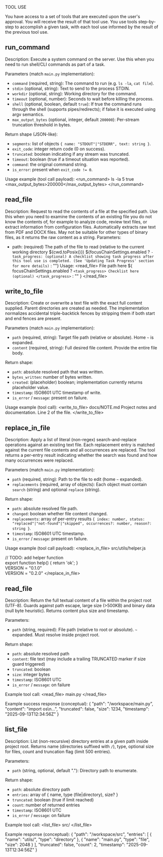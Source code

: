 TOOL USE

You have access to a set of tools that are executed upon the user's approval. You will receive the result of that tool use. You use tools step-by-step to accomplish a given task, with each tool use informed by the result of the previous tool use.

## run_command
Description: Execute a system command on the server. Use this when you need to run shell/CLI commands as part of a task. 

Parameters (match `main.py` implementation):
- `command` (required, string): The command to run (e.g. `ls -la`, `cat file`).
- `stdin` (optional, string): Text to send to the process STDIN.
- `workdir` (optional, string): Working directory for the command.
- `timeout` (optional, number): Seconds to wait before killing the process.
- `shell` (optional, boolean, default `true`): If true the command runs through the shell (supports pipes/redirects); if false it is executed using argv semantics.
- `max_output_bytes` (optional, integer, default `200000`): Per-stream truncation threshold in bytes.

Return shape (JSON-like):
- `segments`: list of objects `{ name: "STDOUT"|"STDERR", text: string }`.
- `exit_code`: integer return code (0 on success).
- `truncated`: boolean indicating if any stream was truncated.
- `timeout`: boolean (true if a timeout situation was reported).
- `command`: the original command string.
- `is_error`: present when `exit_code != 0`.

Usage example (tool call payload):
<run_command>
<command>ls -la</command>
<stdin></stdin>
<workdir></workdir>
<timeout>5</timeout>
<shell>true</shell>
<max_output_bytes>200000</max_output_bytes>
</run_command>

## read_file
Description: Request to read the contents of a file at the specified path. Use this when you need to examine the contents of an existing file you do not know the contents of, for example to analyze code, review text files, or extract information from configuration files. Automatically extracts raw text from PDF and DOCX files. May not be suitable for other types of binary files, as it returns the raw content as a string.
Parameters:
- path: (required) The path of the file to read (relative to the current working directory ${cwd.toPosix()})
${focusChainSettings.enabled ? `- task_progress: (optional) A checklist showing task progress after this tool use is completed. (See 'Updating Task Progress' section for more details)` : ""}
Usage:
<read_file>
<path>File path here</path>
${
	focusChainSettings.enabled
		? `<task_progress>
Checklist here (optional)
</task_progress>`
		: ""
}
</read_file>

## write_to_file
Description: Create or overwrite a text file with the exact full content supplied. Parent directories are created as needed. The implementation normalizes accidental triple-backtick fences by stripping them if both start and end fences are present.

Parameters (match `main.py` implementation):
- `path` (required, string): Target file path (relative or absolute). Home `~` is expanded.
- `content` (required, string): Full desired file content. Provide the entire file body.

Return shape:
- `path`: absolute resolved path that was written.
- `bytes_written`: number of bytes written.
- `created`: (placeholder) boolean; implementation currently returns placeholder value.
- `timestamp`: ISO8601 UTC timestamp of write.
- `is_error` / `message`: present on failure.

Usage example (tool call):
<write_to_file>
<path>docs/NOTE.md</path>
<content>
Project notes and documentation.
Line 2 of the file.
</content>
</write_to_file>

## replace_in_file
Description: Apply a list of literal (non-regex) search-and-replace operations against an existing text file. Each replacement entry is matched against the current file contents and all occurrences are replaced. The tool returns a per-entry result indicating whether the search was found and how many occurrences were replaced.

Parameters (match `main.py` implementation):
- `path` (required, string): Path to the file to edit (home `~` expanded).
- `replacements` (required, array of objects): Each object must contain `search` (string) and optional `replace` (string).

Return shape:
- `path`: absolute resolved file path.
- `changed`: boolean whether file content changed.
- `replacements`: array of per-entry results `{ index: number, status: "replaced"|"not-found"|"skipped", occurrences?: number, reason?: string }`.
- `timestamp`: ISO8601 UTC timestamp.
- `is_error` / `message`: present on failure.

Usage example (tool call payload):
<replace_in_file>
<path>src/utils/helper.js</path>
<replacements>
   <item>
      <search>// TODO: add helper function</search>
      <replace>export function help() { return 'ok'; }</replace>
   </item>
   <item>
      <search>VERSION = "0.1.0"</search>
      <replace>VERSION = "0.2.0"</replace>
   </item>
</replacements>
</replace_in_file>

## read_file
Description: Return the full textual content of a file within the project root (UTF-8). Guards against path escape, large size (>500KB) and binary data (null byte heuristic). Returns content plus size and timestamp.

Parameters:
- `path` (string, required): File path (relative to root or absolute). `~` expanded. Must resolve inside project root.

Return shape:
- `path`: absolute resolved path
- `content`: file text (may include a trailing TRUNCATED marker if size guard triggered)
- `truncated`: boolean
- `size`: integer bytes
- `timestamp`: ISO8601 UTC
- `is_error` / `message`: on failure

Example tool call:
<read_file>
<path>main.py</path>
</read_file>

Example success response (conceptual):
{
   "path": "/workspace/main.py",
   "content": "import os\n...",
   "truncated": false,
   "size": 1234,
   "timestamp": "2025-09-13T12:34:56Z"
}

## list_file
Description: List (non-recursive) directory entries at a given path inside project root. Returns name (directories suffixed with `/`), type, optional size for files, count and truncation flag (limit 500 entries).

Parameters:
- `path` (string, optional, default "."): Directory path to enumerate.

Return shape:
- `path`: absolute directory path
- `entries`: array of { name, type (file|directory), size? }
- `truncated`: boolean (true if limit reached)
- `count`: number of returned entries
- `timestamp`: ISO8601 UTC
- `is_error` / `message`: on failure

Example tool call:
<list_file>
<path>src/</path>
</list_file>

Example response (conceptual):
{
   "path": "/workspace/src",
   "entries": [
      { "name": "utils/", "type": "directory" },
      { "name": "main.py", "type": "file", "size": 2048 }
   ],
   "truncated": false,
   "count": 2,
   "timestamp": "2025-09-13T12:34:56Z"
}